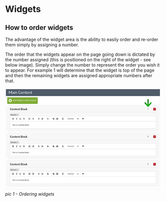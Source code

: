 # Widgets

## How to order widgets

The advantage of the widget area is the ability to easily order and re-order them simply by assigning a number.

The order that the widgets appear on the page going down is dictated by the number assigned (this is positioned on the right of the widget - see below image).
Simply change the number to represent the order you wish it to appear. For example 1 will determine that the widget is top of the page and then the remaining widgets are assigned appropriate 
numbers after that.


![copying image name](../../images/ordering_widgets.jpg "copying image name")    
*pic 1 - Ordering widgets*


